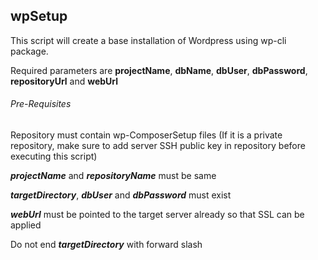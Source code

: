## wpSetup

This script will create a base installation of Wordpress using wp-cli package.

Required parameters are **projectName**, **dbName**, **dbUser**, **dbPassword**, **repositoryUrl** and **webUrl**

###### Pre-Requisites

Repository must contain wp-ComposerSetup files (If it is a private repository, make sure to add server SSH public key in repository before executing this script)

**_projectName_** and **_repositoryName_** must be same

**_targetDirectory_**, **_dbUser_** and **_dbPassword_** must exist

**_webUrl_** must be pointed to the target server already so that SSL can be applied

Do not end **_targetDirectory_** with forward slash
